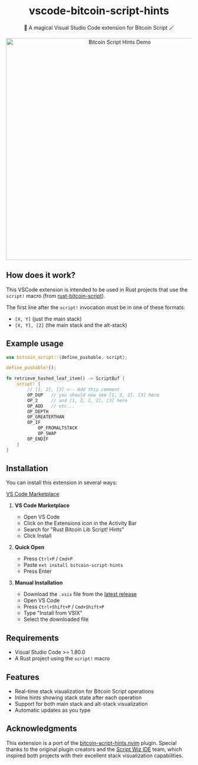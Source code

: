 <h1 align="center">
vscode-bitcoin-script-hints 
</h1>

<p align="center">
🔮 A magical Visual Studio Code extension for Bitcoin Script 🪄
</p>

<p align="center">
<img src="https://github.com/russeree/bitcoin-script-hints-vscode/raw/master/assets/demo.gif" width="600" alt="Bitcoin Script Hints Demo">
</p>

## How does it work?
This VSCode extension is intended to be used in Rust projects that use the `script!` macro (from [rust-bitcoin-script](https://github.com/Bitcoin-Wildlife-Sanctuary/rust-bitcoin-script)).

The first line after the `script!` invocation must be in one of these formats:
- `[X, Y]` (just the main stack)
- `[X, Y], [Z]` (the main stack and the alt-stack)

## Example usage

```rust
use bitcoin_script::{define_pushable, script};

define_pushable!();

fn retrieve_hashed_leaf_item() -> ScriptBuf {
    script! {
        // [1, 2], [3] <-- Add this comment
        OP_DUP   // you should now see [1, 2, 2], [3] here
        OP_2     // and [1, 2, 2, 2], [3] here
        OP_ADD   // etc...
        OP_DEPTH
        OP_GREATERTHAN
        OP_IF
            OP_FROMALTSTACK
            OP_SWAP
        OP_ENDIF
    }
}
```

## Installation

You can install this extension in several ways:

[VS Code Marketplace](https://marketplace.visualstudio.com/items?itemName=portlandhodl.bitcoin-script-hints)

1. **VS Code Marketplace**
   - Open VS Code
   - Click on the Extensions icon in the Activity Bar
   - Search for "Rust Bitcoin Lib Script! Hints"
   - Click Install

2. **Quick Open**
   - Press `Ctrl+P` / `Cmd+P`
   - Paste `ext install bitcoin-script-hints`
   - Press Enter

3. **Manual Installation**
   - Download the `.vsix` file from the [latest release](https://github.com/russeree/bitcoin-script-hints-vscode/releases)
   - Open VS Code
   - Press `Ctrl+Shift+P` / `Cmd+Shift+P`
   - Type "Install from VSIX"
   - Select the downloaded file

## Requirements
- Visual Studio Code >= 1.80.0
- A Rust project using the `script!` macro

## Features
- Real-time stack visualization for Bitcoin Script operations
- Inline hints showing stack state after each operation
- Support for both main stack and alt-stack visualization
- Automatic updates as you type

## Acknowledgments

This extension is a port of the [bitcoin-script-hints.nvim](https://github.com/taproot-wizards/bitcoin-script-hints.nvim) plugin. Special thanks to the original plugin creators and the [Script Wiz IDE](https://ide.scriptwiz.app) team, which inspired both projects with their excellent stack visualization capabilities.
